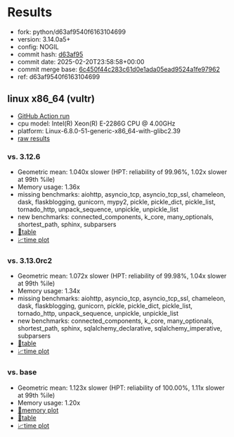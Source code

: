 # Results

- fork: python/d63af9540f6163104699
- version: 3.14.0a5+
- config: NOGIL
- commit hash: [d63af95](https://github.com/python/cpython/commit/d63af95)
- commit date: 2025-02-20T23:58:58+00:00
- commit merge base: [6c450f44c283c61d0e1ada05ead9524a1fe97962](https://github.com/python/cpython/commit/6c450f44c283c61d0e1ada05ead9524a1fe97962)
- ref: d63af9540f6163104699

## linux x86_64 (vultr)

- [GitHub Action run](https://github.com/facebookexperimental/free-threading-benchmarking/actions/runs/13447306358)
- cpu model: Intel(R) Xeon(R) E-2286G CPU @ 4.00GHz
- platform: Linux-6.8.0-51-generic-x86_64-with-glibc2.39
- [raw results](bm-20250220-vultr-x86_64-python-d63af9540f6163104699-3.14.0a5%2B-d63af95.json)

### vs. 3.12.6

- Geometric mean: 1.040x slower (HPT: reliability of 99.96%, 1.02x slower at 99th %ile)
- Memory usage: 1.36x
- missing benchmarks: aiohttp, asyncio_tcp, asyncio_tcp_ssl, chameleon, dask, flaskblogging, gunicorn, mypy2, pickle, pickle_dict, pickle_list, tornado_http, unpack_sequence, unpickle, unpickle_list
- new benchmarks: connected_components, k_core, many_optionals, shortest_path, sphinx, subparsers
- [📄table](bm-20250220-vultr-x86_64-python-d63af9540f6163104699-3.14.0a5%2B-d63af95-vs-3.12.6.md)
- [📈time plot](bm-20250220-vultr-x86_64-python-d63af9540f6163104699-3.14.0a5%2B-d63af95-vs-3.12.6.svg)

### vs. 3.13.0rc2

- Geometric mean: 1.072x slower (HPT: reliability of 99.98%, 1.04x slower at 99th %ile)
- Memory usage: 1.34x
- missing benchmarks: aiohttp, asyncio_tcp, asyncio_tcp_ssl, chameleon, dask, flaskblogging, gunicorn, pickle, pickle_dict, pickle_list, tornado_http, unpack_sequence, unpickle, unpickle_list
- new benchmarks: connected_components, k_core, many_optionals, shortest_path, sphinx, sqlalchemy_declarative, sqlalchemy_imperative, subparsers
- [📄table](bm-20250220-vultr-x86_64-python-d63af9540f6163104699-3.14.0a5%2B-d63af95-vs-3.13.0rc2.md)
- [📈time plot](bm-20250220-vultr-x86_64-python-d63af9540f6163104699-3.14.0a5%2B-d63af95-vs-3.13.0rc2.svg)

### vs. base

- Geometric mean: 1.123x slower (HPT: reliability of 100.00%, 1.11x slower at 99th %ile)
- Memory usage: 1.20x
- [🧠memory plot](bm-20250220-vultr-x86_64-python-d63af9540f6163104699-3.14.0a5%2B-d63af95-vs-base-mem.svg)
- [📄table](bm-20250220-vultr-x86_64-python-d63af9540f6163104699-3.14.0a5%2B-d63af95-vs-base.md)
- [📈time plot](bm-20250220-vultr-x86_64-python-d63af9540f6163104699-3.14.0a5%2B-d63af95-vs-base.svg)

